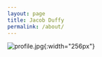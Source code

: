 ```yaml
---
layout: page
title: Jacob Duffy
permalink: /about/
---
```


![profile.jpg](https://avatars2.githubusercontent.com/u/382216){:width="256px"}

